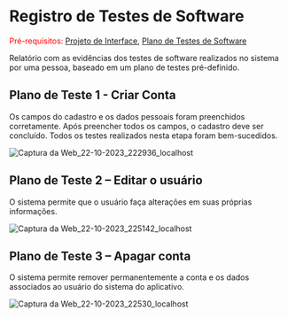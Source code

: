# Registro de Testes de Software

<span style="color:red">Pré-requisitos: <a href="04-Projeto de Interface.md
"> Projeto de Interface</a></span>, <a href="08-Plano de Testes de Software.md"> Plano de Testes de Software</a>

Relatório com as evidências dos testes de software realizados no sistema por uma pessoa, baseado em um plano de testes pré-definido.

## Plano de Teste 1 - Criar Conta
Os campos do cadastro e os dados pessoais foram preenchidos corretamente. Após preencher todos os campos, o cadastro deve ser concluído. Todos os testes realizados nesta etapa foram bem-sucedidos.

![Captura da Web_22-10-2023_222936_localhost](https://github.com/ICEI-PUC-Minas-PMV-ADS/pmv-ads-2023-2-e2-proj-int-t1-time1-projetobiblioteca/assets/131215693/43630f38-d9d7-4a04-9b0f-ac8329f643f6)

## Plano de Teste 2 – Editar o usuário
O sistema permite que o usuário faça alterações em suas próprias informações.

![Captura da Web_22-10-2023_225142_localhost](https://github.com/ICEI-PUC-Minas-PMV-ADS/pmv-ads-2023-2-e2-proj-int-t1-time1-projetobiblioteca/assets/131215693/d6d823bb-60cd-4aa7-88b6-00e6f2655cc1)

## Plano de Teste 3 – Apagar conta
O sistema  permite remover permanentemente a conta e os dados associados ao usuário do sistema do aplicativo.

![Captura da Web_22-10-2023_22530_localhost](https://github.com/ICEI-PUC-Minas-PMV-ADS/pmv-ads-2023-2-e2-proj-int-t1-time1-projetobiblioteca/assets/131215693/bc420246-e7ed-42cf-b080-037ad8a84313)



